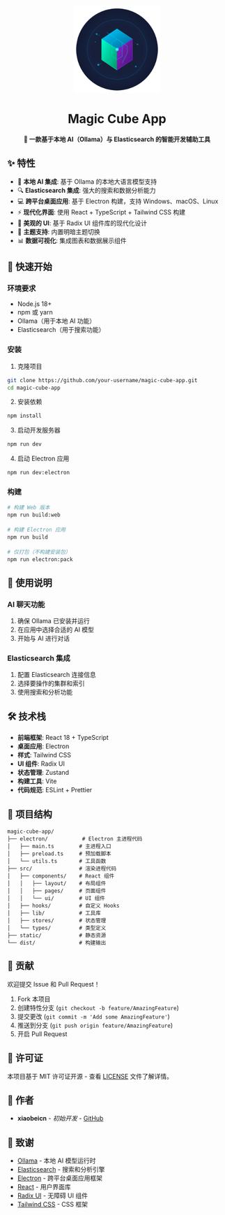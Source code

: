 <div align="center">
  <img src="./static/logo.svg" alt="Magic Cube Logo" width="200" height="200">
  
  # Magic Cube App
  
  **🎯 一款基于本地 AI（Ollama）与 Elasticsearch 的智能开发辅助工具**
</div>  

## ✨ 特性

- 🤖 **本地 AI 集成**: 基于 Ollama 的本地大语言模型支持
- 🔍 **Elasticsearch 集成**: 强大的搜索和数据分析能力
- 💻 **跨平台桌面应用**: 基于 Electron 构建，支持 Windows、macOS、Linux
- ⚡ **现代化界面**: 使用 React + TypeScript + Tailwind CSS 构建
- 🎨 **美观的 UI**: 基于 Radix UI 组件库的现代化设计
- 🌙 **主题支持**: 内置明暗主题切换
- 📊 **数据可视化**: 集成图表和数据展示组件

## 🚀 快速开始

### 环境要求

- Node.js 18+
- npm 或 yarn
- Ollama（用于本地 AI 功能）
- Elasticsearch（用于搜索功能）

### 安装

1. 克隆项目
```bash
git clone https://github.com/your-username/magic-cube-app.git
cd magic-cube-app
```

2. 安装依赖
```bash
npm install
```

3. 启动开发服务器
```bash
npm run dev
```

4. 启动 Electron 应用
```bash
npm run dev:electron
```

### 构建

```bash
# 构建 Web 版本
npm run build:web

# 构建 Electron 应用
npm run build

# 仅打包（不构建安装包）
npm run electron:pack
```

## 📖 使用说明

### AI 聊天功能

1. 确保 Ollama 已安装并运行
2. 在应用中选择合适的 AI 模型
3. 开始与 AI 进行对话

### Elasticsearch 集成

1. 配置 Elasticsearch 连接信息
2. 选择要操作的集群和索引
3. 使用搜索和分析功能

## 🛠️ 技术栈

- **前端框架**: React 18 + TypeScript
- **桌面应用**: Electron
- **样式**: Tailwind CSS
- **UI 组件**: Radix UI
- **状态管理**: Zustand
- **构建工具**: Vite
- **代码规范**: ESLint + Prettier

## 📁 项目结构

```
magic-cube-app/
├── electron/           # Electron 主进程代码
│   ├── main.ts        # 主进程入口
│   ├── preload.ts     # 预加载脚本
│   └── utils.ts       # 工具函数
├── src/               # 渲染进程代码
│   ├── components/    # React 组件
│   │   ├── layout/    # 布局组件
│   │   ├── pages/     # 页面组件
│   │   └── ui/        # UI 组件
│   ├── hooks/         # 自定义 Hooks
│   ├── lib/           # 工具库
│   ├── stores/        # 状态管理
│   └── types/         # 类型定义
├── static/            # 静态资源
└── dist/              # 构建输出
```

## 🤝 贡献

欢迎提交 Issue 和 Pull Request！

1. Fork 本项目
2. 创建特性分支 (`git checkout -b feature/AmazingFeature`)
3. 提交更改 (`git commit -m 'Add some AmazingFeature'`)
4. 推送到分支 (`git push origin feature/AmazingFeature`)
5. 开启 Pull Request

## 📄 许可证

本项目基于 MIT 许可证开源 - 查看 [LICENSE](LICENSE) 文件了解详情。

## 👥 作者

- **xiaobeicn** - *初始开发* - [GitHub](https://github.com/xiaobeicn)

## 🙏 致谢

- [Ollama](https://ollama.ai/) - 本地 AI 模型运行时
- [Elasticsearch](https://www.elastic.co/) - 搜索和分析引擎
- [Electron](https://electronjs.org/) - 跨平台桌面应用框架
- [React](https://reactjs.org/) - 用户界面库
- [Radix UI](https://www.radix-ui.com/) - 无障碍 UI 组件
- [Tailwind CSS](https://tailwindcss.com/) - CSS 框架

